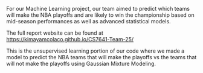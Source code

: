 
For our Machine Learning project, our team aimed to predict which teams will make the NBA playoffs and are likely to win the championship based on mid-season performances as well as advanced statistical models. 

The full report website can be found at https://kimayamcolaco.github.io/CS7641-Team-25/

This is the unsupervised learning portion of our code where we made a model to predict the NBA teams that will make the playoffs vs the teams that will not make the playoffs using Gaussian Mixture Modeling.
